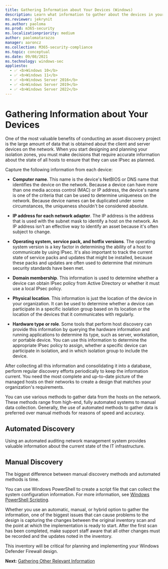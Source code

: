 ```yaml
---
title: Gathering Information about Your Devices (Windows)
description: Learn what information to gather about the devices in your enterprise to plan your Windows Defender Firewall with Advanced Security deployment.
ms.reviewer: jekrynit
ms.author: paoloma
ms.prod: m365-security
ms.localizationpriority: medium
author: paolomatarazzo
manager: aaroncz
ms.collection: M365-security-compliance
ms.topic: conceptual
ms.date: 09/08/2021
ms.technology: windows-sec
appliesto: 
  - ✅ <b>Windows 10</b>
  - ✅ <b>Windows 11</b>
  - ✅ <b>Windows Server 2016</b>
  - ✅ <b>Windows Server 2019</b>
  - ✅ <b>Windows Server 2022</b>
---
```


# Gathering Information about Your Devices


One of the most valuable benefits of conducting an asset discovery project is the large amount of data that is obtained about the client and server devices on the network. When you start designing and planning your isolation zones, you must make decisions that require accurate information about the state of all hosts to ensure that they can use IPsec as planned.

Capture the following information from each device:

-   **Computer name**. This name is the device's NetBIOS or DNS name that identifies the device on the network. Because a device can have more than one media access control (MAC) or IP address, the device's name is one of the criteria that can be used to determine uniqueness on the network. Because device names can be duplicated under some circumstances, the uniqueness shouldn't be considered absolute.

-   **IP address for each network adapter**. The IP address is the address that is used with the subnet mask to identify a host on the network. An IP address isn't an effective way to identify an asset because it's often subject to change.

-   **Operating system, service pack, and hotfix versions**. The operating system version is a key factor in determining the ability of a host to communicate by using IPsec. It's also important to track the current state of service packs and updates that might be installed, because these packs and updates are often used to determine that minimum security standards have been met.

-   **Domain membership**. This information is used to determine whether a device can obtain IPsec policy from Active Directory or whether it must use a local IPsec policy.

-   **Physical location**. This information is just the location of the device in your organization. It can be used to determine whether a device can participate in a specific isolation group based on its location or the location of the devices that it communicates with regularly.

-   **Hardware type or role**. Some tools that perform host discovery can provide this information by querying the hardware information and running applications to determine its type, such as server, workstation, or portable device. You can use this information to determine the appropriate IPsec policy to assign, whether a specific device can participate in isolation, and in which isolation group to include the device.

After collecting all this information and consolidating it into a database, perform regular discovery efforts periodically to keep the information current. You need the most complete and up-to-date picture of the managed hosts on their networks to create a design that matches your organization's requirements.

You can use various methods to gather data from the hosts on the network. These methods range from high-end, fully automated systems to manual data collection. Generally, the use of automated methods to gather data is preferred over manual methods for reasons of speed and accuracy.

## Automated Discovery

Using an automated auditing network management system provides valuable information about the current state of the IT infrastructure.


## Manual Discovery


The biggest difference between manual discovery methods and automated methods is time.

You can use Windows PowerShell to create a script file that can collect the system configuration information. For more information, see [Windows PowerShell Scripting](https://go.microsoft.com/fwlink/?linkid=110413).

Whether you use an automatic, manual, or hybrid option to gather the information, one of the biggest issues that can cause problems to the design is capturing the changes between the original inventory scan and the point at which the implementation is ready to start. After the first scan has been completed, make support staff aware that all other changes must be recorded and the updates noted in the inventory.

This inventory will be critical for planning and implementing your Windows Defender Firewall design.

**Next:** [Gathering Other Relevant Information](gathering-other-relevant-information.md)

